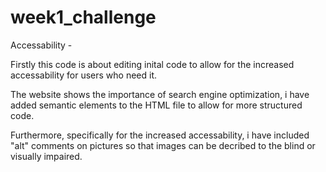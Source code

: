 # week1_challenge

Accessability - 

Firstly this code is about editing inital code to allow for the increased accessability for users who need it.

The website shows the importance of search engine optimization, i have added semantic elements to the HTML file to allow for more structured code.

Furthermore, specifically for the increased accessability, i have included "alt" comments on pictures so that images can be decribed to the blind or visually impaired.
